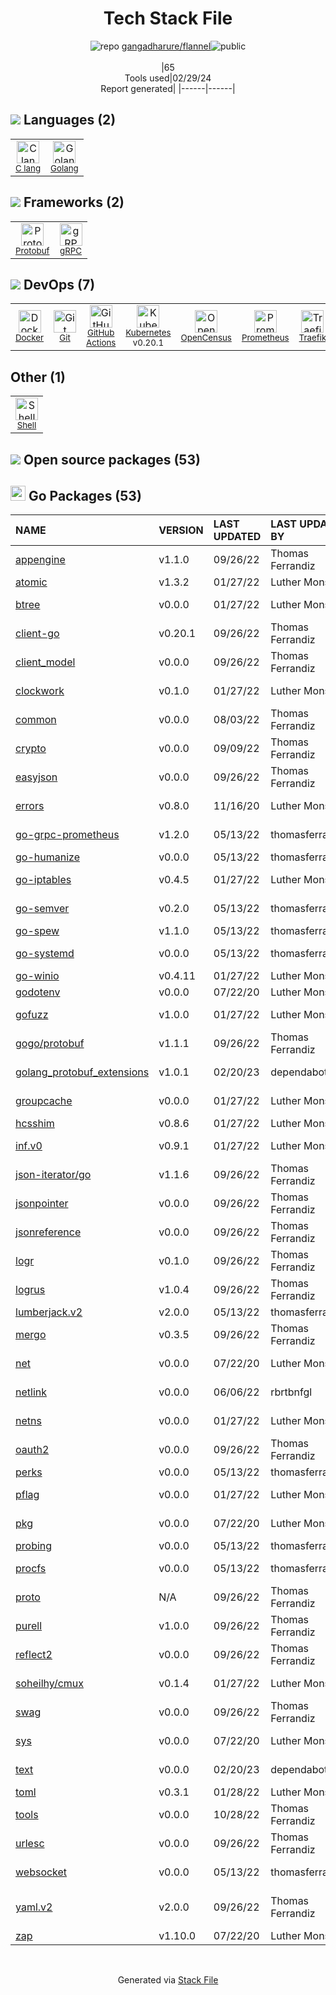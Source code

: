 <!--
&lt;--- Readme.md Snippet without images Start ---&gt;
## Tech Stack
gangadharure/flannel is built on the following main stack:

- [C lang](http://en.wikipedia.org/wiki/C_(programming_language)) – Languages
- [Golang](http://golang.org/) – Languages
- [Protobuf](https://developers.google.com/protocol-buffers/) – Serialization Frameworks
- [gRPC](https://grpc.io/) – Remote Procedure Call (RPC)
- [Docker](https://www.docker.com/) – Virtual Machine Platforms & Containers
- [GitHub Actions](https://github.com/features/actions) – Continuous Integration
- [Kubernetes](http://kubernetes.io/) – Container Tools
- [OpenCensus](https://opencensus.io/) – Monitoring Tools
- [Prometheus](http://prometheus.io/) – Monitoring Tools
- [Traefik](https://traefik.io/) – Load Balancer / Reverse Proxy
- [Shell](https://en.wikipedia.org/wiki/Shell_script) – Shells

Full tech stack [here](/techstack.md)

&lt;--- Readme.md Snippet without images End ---&gt;

&lt;--- Readme.md Snippet with images Start ---&gt;
## Tech Stack
gangadharure/flannel is built on the following main stack:

- <img width='25' height='25' src='https://img.stackshare.io/no-img-open-source.png' alt='C lang'/> [C lang](http://en.wikipedia.org/wiki/C_(programming_language)) – Languages
- <img width='25' height='25' src='https://img.stackshare.io/service/1005/O6AczwfV_400x400.png' alt='Golang'/> [Golang](http://golang.org/) – Languages
- <img width='25' height='25' src='https://img.stackshare.io/service/4393/ma2jqJKH_400x400.png' alt='Protobuf'/> [Protobuf](https://developers.google.com/protocol-buffers/) – Serialization Frameworks
- <img width='25' height='25' src='https://img.stackshare.io/service/4670/default_d811b0ac72205af84aca21f967594338580be913.png' alt='gRPC'/> [gRPC](https://grpc.io/) – Remote Procedure Call (RPC)
- <img width='25' height='25' src='https://img.stackshare.io/service/586/n4u37v9t_400x400.png' alt='Docker'/> [Docker](https://www.docker.com/) – Virtual Machine Platforms & Containers
- <img width='25' height='25' src='https://img.stackshare.io/service/11563/actions.png' alt='GitHub Actions'/> [GitHub Actions](https://github.com/features/actions) – Continuous Integration
- <img width='25' height='25' src='https://img.stackshare.io/service/1885/21_d3cvM.png' alt='Kubernetes'/> [Kubernetes](http://kubernetes.io/) – Container Tools
- <img width='25' height='25' src='https://img.stackshare.io/service/10794/EpBd2Xrw_400x400.jpg' alt='OpenCensus'/> [OpenCensus](https://opencensus.io/) – Monitoring Tools
- <img width='25' height='25' src='https://img.stackshare.io/service/2501/default_3cf1b307194b26782be5cb209d30360580ae5b3c.png' alt='Prometheus'/> [Prometheus](http://prometheus.io/) – Monitoring Tools
- <img width='25' height='25' src='https://img.stackshare.io/service/5126/default_0a34be001ec8247c641508aa468564fb386bc50c.png' alt='Traefik'/> [Traefik](https://traefik.io/) – Load Balancer / Reverse Proxy
- <img width='25' height='25' src='https://img.stackshare.io/service/4631/default_c2062d40130562bdc836c13dbca02d318205a962.png' alt='Shell'/> [Shell](https://en.wikipedia.org/wiki/Shell_script) – Shells

Full tech stack [here](/techstack.md)

&lt;--- Readme.md Snippet with images End ---&gt;
-->
<div align="center">

# Tech Stack File
![](https://img.stackshare.io/repo.svg "repo") [gangadharure/flannel](https://github.com/gangadharure/flannel)![](https://img.stackshare.io/public_badge.svg "public")
<br/><br/>
|65<br/>Tools used|02/29/24 <br/>Report generated|
|------|------|
</div>

## <img src='https://img.stackshare.io/languages.svg'/> Languages (2)
<table><tr>
  <td align='center'>
  <img width='36' height='36' src='https://img.stackshare.io/no-img-open-source.png' alt='C lang'>
  <br>
  <sub><a href="http://en.wikipedia.org/wiki/C_(programming_language)">C lang</a></sub>
  <br>
  <sub></sub>
</td>

<td align='center'>
  <img width='36' height='36' src='https://img.stackshare.io/service/1005/O6AczwfV_400x400.png' alt='Golang'>
  <br>
  <sub><a href="http://golang.org/">Golang</a></sub>
  <br>
  <sub></sub>
</td>

</tr>
</table>

## <img src='https://img.stackshare.io/frameworks.svg'/> Frameworks (2)
<table><tr>
  <td align='center'>
  <img width='36' height='36' src='https://img.stackshare.io/service/4393/ma2jqJKH_400x400.png' alt='Protobuf'>
  <br>
  <sub><a href="https://developers.google.com/protocol-buffers/">Protobuf</a></sub>
  <br>
  <sub></sub>
</td>

<td align='center'>
  <img width='36' height='36' src='https://img.stackshare.io/service/4670/default_d811b0ac72205af84aca21f967594338580be913.png' alt='gRPC'>
  <br>
  <sub><a href="https://grpc.io/">gRPC</a></sub>
  <br>
  <sub></sub>
</td>

</tr>
</table>

## <img src='https://img.stackshare.io/devops.svg'/> DevOps (7)
<table><tr>
  <td align='center'>
  <img width='36' height='36' src='https://img.stackshare.io/service/586/n4u37v9t_400x400.png' alt='Docker'>
  <br>
  <sub><a href="https://www.docker.com/">Docker</a></sub>
  <br>
  <sub></sub>
</td>

<td align='center'>
  <img width='36' height='36' src='https://img.stackshare.io/service/1046/git.png' alt='Git'>
  <br>
  <sub><a href="http://git-scm.com/">Git</a></sub>
  <br>
  <sub></sub>
</td>

<td align='center'>
  <img width='36' height='36' src='https://img.stackshare.io/service/11563/actions.png' alt='GitHub Actions'>
  <br>
  <sub><a href="https://github.com/features/actions">GitHub Actions</a></sub>
  <br>
  <sub></sub>
</td>

<td align='center'>
  <img width='36' height='36' src='https://img.stackshare.io/service/1885/21_d3cvM.png' alt='Kubernetes'>
  <br>
  <sub><a href="http://kubernetes.io/">Kubernetes</a></sub>
  <br>
  <sub>v0.20.1</sub>
</td>

<td align='center'>
  <img width='36' height='36' src='https://img.stackshare.io/service/10794/EpBd2Xrw_400x400.jpg' alt='OpenCensus'>
  <br>
  <sub><a href="https://opencensus.io/">OpenCensus</a></sub>
  <br>
  <sub></sub>
</td>

<td align='center'>
  <img width='36' height='36' src='https://img.stackshare.io/service/2501/default_3cf1b307194b26782be5cb209d30360580ae5b3c.png' alt='Prometheus'>
  <br>
  <sub><a href="http://prometheus.io/">Prometheus</a></sub>
  <br>
  <sub></sub>
</td>

<td align='center'>
  <img width='36' height='36' src='https://img.stackshare.io/service/5126/default_0a34be001ec8247c641508aa468564fb386bc50c.png' alt='Traefik'>
  <br>
  <sub><a href="https://traefik.io/">Traefik</a></sub>
  <br>
  <sub></sub>
</td>

</tr>
</table>

## Other (1)
<table><tr>
  <td align='center'>
  <img width='36' height='36' src='https://img.stackshare.io/service/4631/default_c2062d40130562bdc836c13dbca02d318205a962.png' alt='Shell'>
  <br>
  <sub><a href="https://en.wikipedia.org/wiki/Shell_script">Shell</a></sub>
  <br>
  <sub></sub>
</td>

</tr>
</table>


## <img src='https://img.stackshare.io/group.svg' /> Open source packages (53)</h2>

## <img width='24' height='24' src='https://img.stackshare.io/service/21112/default_1346bbda8fe03e4dce5601323a3ca47a10c1ae36.png'/> Go Packages (53)

|NAME|VERSION|LAST UPDATED|LAST UPDATED BY|LICENSE|VULNERABILITIES|
|:------|:------|:------|:------|:------|:------|
|[appengine](https://pkg.go.dev/google.golang.org/appengine)|v1.1.0|09/26/22|Thomas Ferrandiz |Apache-2.0|N/A|
|[atomic](https://pkg.go.dev/go.uber.org/atomic)|v1.3.2|01/27/22|Luther Monson |MIT|N/A|
|[btree](https://pkg.go.dev/github.com/google/btree)|v0.0.0|01/27/22|Luther Monson |Apache-2.0|N/A|
|[client-go](https://pkg.go.dev/k8s.io/client-go)|v0.20.1|09/26/22|Thomas Ferrandiz |Apache-2.0|N/A|
|[client_model](https://pkg.go.dev/github.com/prometheus/client_model)|v0.0.0|09/26/22|Thomas Ferrandiz |Apache-2.0|N/A|
|[clockwork](https://pkg.go.dev/github.com/jonboulle/clockwork)|v0.1.0|01/27/22|Luther Monson |Apache-2.0|N/A|
|[common](https://pkg.go.dev/github.com/prometheus/common)|v0.0.0|08/03/22|Thomas Ferrandiz |Apache-2.0|N/A|
|[crypto](https://pkg.go.dev/golang.org/x/crypto)|v0.0.0|09/09/22|Thomas Ferrandiz |BSD-3-Clause|[CVE-2020-9283](https://github.com/advisories/GHSA-ffhg-7mh4-33c4) (Moderate)|
|[easyjson](https://pkg.go.dev/github.com/mailru/easyjson)|v0.0.0|09/26/22|Thomas Ferrandiz |MIT|N/A|
|[errors](https://pkg.go.dev/github.com/pkg/errors)|v0.8.0|11/16/20|Luther Monson |BSD-2-Clause|N/A|
|[go-grpc-prometheus](https://pkg.go.dev/github.com/grpc-ecosystem/go-grpc-prometheus)|v1.2.0|05/13/22|thomasferrandiz |Apache-2.0|N/A|
|[go-humanize](https://pkg.go.dev/github.com/dustin/go-humanize)|v0.0.0|05/13/22|thomasferrandiz |Other|N/A|
|[go-iptables](https://pkg.go.dev/github.com/coreos/go-iptables)|v0.4.5|01/27/22|Luther Monson |Apache-2.0|N/A|
|[go-semver](https://pkg.go.dev/github.com/coreos/go-semver)|v0.2.0|05/13/22|thomasferrandiz |Apache-2.0|N/A|
|[go-spew](https://pkg.go.dev/github.com/davecgh/go-spew)|v1.1.0|05/13/22|thomasferrandiz |ISC|N/A|
|[go-systemd](https://pkg.go.dev/github.com/coreos/go-systemd)|v0.0.0|05/13/22|thomasferrandiz |Apache-2.0|N/A|
|[go-winio](https://pkg.go.dev/github.com/Microsoft/go-winio)|v0.4.11|01/27/22|Luther Monson |MIT|N/A|
|[godotenv](https://pkg.go.dev/github.com/joho/godotenv)|v0.0.0|07/22/20|Luther Monson |MIT|N/A|
|[gofuzz](https://pkg.go.dev/github.com/google/gofuzz)|v1.0.0|01/27/22|Luther Monson |Apache-2.0|N/A|
|[gogo/protobuf](https://pkg.go.dev/github.com/gogo/protobuf)|v1.1.1|09/26/22|Thomas Ferrandiz |Other|[CVE-2021-3121](https://github.com/advisories/GHSA-c3h9-896r-86jm) (High)|
|[golang_protobuf_extensions](https://pkg.go.dev/github.com/matttproud/golang_protobuf_extensions)|v1.0.1|02/20/23|dependabot[bot] |Apache-2.0|N/A|
|[groupcache](https://pkg.go.dev/github.com/golang/groupcache)|v0.0.0|01/27/22|Luther Monson |Apache-2.0|N/A|
|[hcsshim](https://pkg.go.dev/github.com/Microsoft/hcsshim)|v0.8.6|01/27/22|Luther Monson |MIT|N/A|
|[inf.v0](https://pkg.go.dev/gopkg.in/inf.v0)|v0.9.1|01/27/22|Luther Monson |BSD-3-Clause|N/A|
|[json-iterator/go](https://pkg.go.dev/github.com/json-iterator/go)|v1.1.6|09/26/22|Thomas Ferrandiz |MIT|N/A|
|[jsonpointer](https://pkg.go.dev/github.com/go-openapi/jsonpointer)|v0.0.0|09/26/22|Thomas Ferrandiz |Apache-2.0|N/A|
|[jsonreference](https://pkg.go.dev/github.com/go-openapi/jsonreference)|v0.0.0|09/26/22|Thomas Ferrandiz |Apache-2.0|N/A|
|[logr](https://pkg.go.dev/github.com/go-logr/logr)|v0.1.0|09/26/22|Thomas Ferrandiz |Apache-2.0|N/A|
|[logrus](https://pkg.go.dev/github.com/sirupsen/logrus)|v1.0.4|09/26/22|Thomas Ferrandiz |MIT|N/A|
|[lumberjack.v2](https://pkg.go.dev/gopkg.in/natefinch/lumberjack.v2)|v2.0.0|05/13/22|thomasferrandiz |N/A|N/A|
|[mergo](https://pkg.go.dev/github.com/imdario/mergo)|v0.3.5|09/26/22|Thomas Ferrandiz |BSD-3-Clause|N/A|
|[net](https://pkg.go.dev/golang.org/x/net)|v0.0.0|07/22/20|Luther Monson |BSD-3-Clause|N/A|
|[netlink](https://pkg.go.dev/github.com/vishvananda/netlink)|v0.0.0|06/06/22|rbrtbnfgl |Apache-2.0|N/A|
|[netns](https://pkg.go.dev/github.com/vishvananda/netns)|v0.0.0|01/27/22|Luther Monson |Apache-2.0|N/A|
|[oauth2](https://pkg.go.dev/golang.org/x/oauth2)|v0.0.0|09/26/22|Thomas Ferrandiz |BSD-3-Clause|N/A|
|[perks](https://pkg.go.dev/github.com/beorn7/perks)|v0.0.0|05/13/22|thomasferrandiz |MIT|N/A|
|[pflag](https://pkg.go.dev/github.com/spf13/pflag)|v0.0.0|01/27/22|Luther Monson |BSD-3-Clause|N/A|
|[pkg](https://pkg.go.dev/github.com/coreos/pkg)|v0.0.0|07/22/20|Luther Monson |Apache-2.0|N/A|
|[probing](https://pkg.go.dev/github.com/xiang90/probing)|v0.0.0|05/13/22|thomasferrandiz |MIT|N/A|
|[procfs](https://pkg.go.dev/github.com/prometheus/procfs)|v0.0.0|05/13/22|thomasferrandiz |Apache-2.0|N/A|
|[proto](https://pkg.go.dev/github.com/golang/protobuf/proto)|N/A|09/26/22|Thomas Ferrandiz |BSD-3-Clause|N/A|
|[purell](https://pkg.go.dev/github.com/PuerkitoBio/purell)|v1.0.0|09/26/22|Thomas Ferrandiz |BSD-3-Clause|N/A|
|[reflect2](https://pkg.go.dev/github.com/modern-go/reflect2)|v0.0.0|09/26/22|Thomas Ferrandiz |Apache-2.0|N/A|
|[soheilhy/cmux](https://pkg.go.dev/github.com/soheilhy/cmux)|v0.1.4|01/27/22|Luther Monson |Apache-2.0|N/A|
|[swag](https://pkg.go.dev/github.com/go-openapi/swag)|v0.0.0|09/26/22|Thomas Ferrandiz |Apache-2.0|N/A|
|[sys](https://pkg.go.dev/golang.org/x/sys)|v0.0.0|07/22/20|Luther Monson |BSD-3-Clause|N/A|
|[text](https://pkg.go.dev/golang.org/x/text)|v0.0.0|02/20/23|dependabot[bot] |BSD-3-Clause|N/A|
|[toml](https://pkg.go.dev/github.com/BurntSushi/toml)|v0.3.1|01/28/22|Luther Monson |MIT|N/A|
|[tools](https://pkg.go.dev/golang.org/x/tools)|v0.0.0|10/28/22|Thomas Ferrandiz |BSD-3-Clause|N/A|
|[urlesc](https://pkg.go.dev/github.com/PuerkitoBio/urlesc)|v0.0.0|09/26/22|Thomas Ferrandiz |BSD-3-Clause|N/A|
|[websocket](https://pkg.go.dev/github.com/gorilla/websocket)|v0.0.0|05/13/22|thomasferrandiz |BSD-3-Clause|[CVE-2020-27813](https://github.com/advisories/GHSA-3xh2-74w9-5vxm) (High)|
|[yaml.v2](https://pkg.go.dev/gopkg.in/yaml.v2)|v2.0.0|09/26/22|Thomas Ferrandiz |LGPL-3.0|[CVE-2019-11254](https://github.com/advisories/GHSA-wxc4-f4m6-wwqv) (Moderate)|
|[zap](https://pkg.go.dev/go.uber.org/zap)|v1.10.0|07/22/20|Luther Monson |MIT|N/A|

<br/>
<div align='center'>

Generated via [Stack File](https://github.com/marketplace/stack-file)
